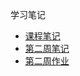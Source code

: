 学习笔记

- [课程笔记](https://github.com/XinheLIU/ml-training-camp)
- [第二周笔记](https://github.com/XinheLIU/ml-training-camp/tree/main/chap02)
- [第二周作业](https://github.com/XinheLIU/ml-training-camp/tree/main/chap02/target_encoding)
